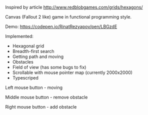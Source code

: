 Inspired by article http://www.redblobgames.com/grids/hexagons/

Canvas (Fallout 2 like) game in functional programming style.

Demo: https://codepen.io/RinatRezyapov/pen/LBGzdE

Implemented: 

* Hexagonal grid
* Breadth-first search
* Getting path and moving
* Obstacles
* Field of view (has some bugs to fix)
* Scrollable with mouse pointer map (currently 2000x2000)
* Typescriped


Left mouse button - moving

Middle mouse button - remove obstacle

Right mouse button - add obstacle
